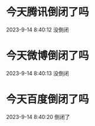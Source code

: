 # 今天腾讯倒闭了吗

2023-9-14 8:40:12 没倒闭

# 今天微博倒闭了吗

2023-9-14 8:40:13 没倒闭

# 今天百度倒闭了吗

2023-9-14 8:40:20 倒闭了


